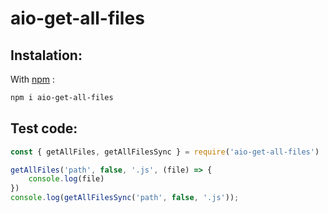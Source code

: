 # aio-get-all-files
## Instalation:
With [npm](www.npmjs.com) :
```sh 
npm i aio-get-all-files
```

## Test code:
```js
const { getAllFiles, getAllFilesSync } = require('aio-get-all-files')

getAllFiles('path', false, '.js', (file) => {
    console.log(file)
})
console.log(getAllFilesSync('path', false, '.js'));
```